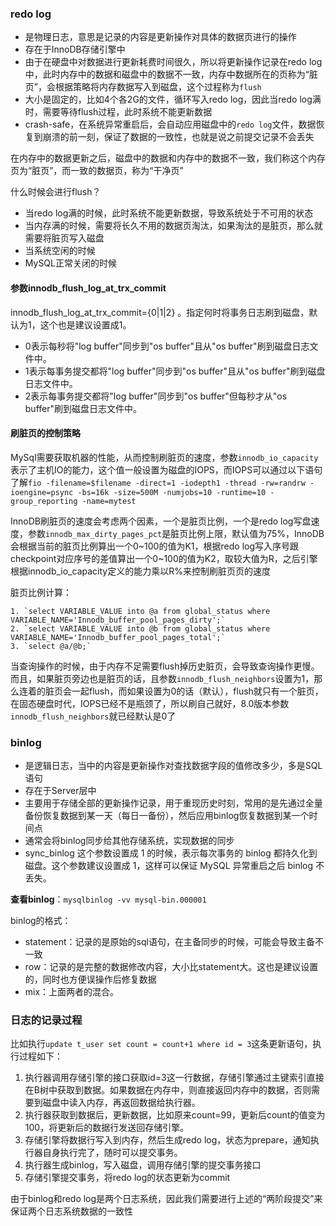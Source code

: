 ### redo log

- 是物理日志，意思是记录的内容是更新操作对具体的数据页进行的操作
- 存在于InnoDB存储引擎中
- 由于在硬盘中对数据进行更新耗费时间很久，所以将更新操作记录在redo log中，此时内存中的数据和磁盘中的数据不一致，内存中数据所在的页称为“脏页”，会根据策略将内存数据写入到磁盘，这个过程称为`flush`
- 大小是固定的，比如4个各2G的文件，循环写入redo log，因此当redo log满时，需要等待flush过程，此时系统不能更新数据
- crash-safe，在系统异常重启后，会自动应用磁盘中的`redo log`文件，数据恢复到崩溃的前一刻，保证了数据的一致性，也就是说之前提交记录不会丢失

在内存中的数据更新之后，磁盘中的数据和内存中的数据不一致，我们称这个内存页为“脏页”，而一致的数据页，称为“干净页”

什么时候会进行flush？

- 当redo log满的时候，此时系统不能更新数据，导致系统处于不可用的状态
- 当内存满的时候，需要将长久不用的数据页淘汰，如果淘汰的是脏页，那么就需要将脏页写入磁盘
- 当系统空闲的时候
- MySQL正常关闭的时候

#### 参数innodb_flush_log_at_trx_commit

innodb_flush_log_at_trx_commit={0|1|2} 。指定何时将事务日志刷到磁盘，默认为1，这个也是建议设置成1。

-  0表示每秒将"log buffer"同步到"os buffer"且从"os buffer"刷到磁盘日志文件中。 
- 1表示每事务提交都将"log buffer"同步到"os buffer"且从"os buffer"刷到磁盘日志文件中。 
- 2表示每事务提交都将"log buffer"同步到"os buffer"但每秒才从"os buffer"刷到磁盘日志文件中。

#### 刷脏页的控制策略

MySql需要获取机器的性能，从而控制刷脏页的速度，参数`innodb_io_capacity`表示了主机IO的能力，这个值一般设置为磁盘的IOPS，而IOPS可以通过以下语句了解`fio -filename=$filename -direct=1 -iodepth1 -thread -rw=randrw -ioengine=psync -bs=16k -size=500M -numjobs=10 -runtime=10 -group_reporting -name=mytest`

InnoDB刷脏页的速度会考虑两个因素，一个是脏页比例，一个是redo log写盘速度，参数`innodb_max_dirty_pages_pct`是脏页比例上限，默认值为75%，InnoDB会根据当前的脏页比例算出一个0~100的值为K1，根据redo log写入序号跟checkpoint对应序号的差值算出一个0~100的值为K2，取较大值为R，之后引擎根据innodb_io_capacity定义的能力乘以R%来控制刷脏页页的速度

脏页比例计算：

```mysql
1. `select VARIABLE_VALUE into @a from global_status where VARIABLE_NAME='Innodb_buffer_pool_pages_dirty';`
2. `select VARIABLE_VALUE into @b from global_status where VARIABLE_NAME='Innodb_buffer_pool_pages_total';`
3. `select @a/@b;`
```

当查询操作的时候，由于内存不足需要flush掉历史脏页，会导致查询操作更慢。而且，如果脏页旁边也是脏页的话，且参数`innodb_flush_neighbors`设置为1，那么连着的脏页会一起flush，而如果设置为0的话（默认），flush就只有一个脏页，在固态硬盘时代，IOPS已经不是瓶颈了，所以刷自己就好，8.0版本参数`innodb_flush_neighbors`就已经默认是0了

### binlog

- 是逻辑日志，当中的内容是更新操作对查找数据字段的值修改多少，多是SQL语句
- 存在于Server层中
- 主要用于存储全部的更新操作记录，用于重现历史时刻，常用的是先通过全量备份恢复数据到某一天（每日一备份），然后应用binlog恢复数据到某一个时间点
- 通常会将binlog同步给其他存储系统，实现数据的同步
- sync_binlog 这个参数设置成 1 的时候，表示每次事务的 binlog 都持久化到磁盘。这个参数建议设置成 1，这样可以保证 MySQL 异常重启之后 binlog 不丢失。

**查看binlog**：`mysqlbinlog -vv mysql-bin.000001 `

binlog的格式：

- statement：记录的是原始的sql语句，在主备同步的时候，可能会导致主备不一致
- row：记录的是完整的数据修改内容，大小比statement大。这也是建议设置的，同时也方便误操作后修复数据
- mix：上面两者的混合。

### 日志的记录过程

比如执行`update t_user set count = count+1 where id = 3`这条更新语句，执行过程如下：

1. 执行器调用存储引擎的接口获取id=3这一行数据，存储引擎通过主键索引直接在B树中获取到数据。如果数据在内存中，则直接返回内存中的数据，否则需要到磁盘中读入内存，再返回数据给执行器。
2. 执行器获取到数据后，更新数据，比如原来count=99，更新后count的值变为100，将更新后的数据行发送回存储引擎。
3. 存储引擎将数据行写入到内存，然后生成redo log，状态为prepare，通知执行器自身执行完了，随时可以提交事务。
4. 执行器生成binlog，写入磁盘，调用存储引擎的提交事务接口
5. 存储引擎提交事务，将redo log的状态更新为commit

由于binlog和redo log是两个日志系统，因此我们需要进行上述的“两阶段提交”来保证两个日志系统数据的一致性

